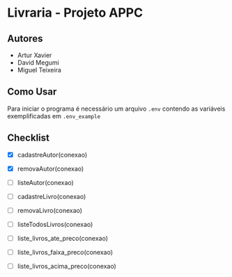 # Livraria - Projeto APPC

## Autores
- Artur Xavier
- David Megumi
- Miguel Teixeira

## Como Usar
Para iniciar o programa é necessário um arquivo `.env` contendo as variáveis exemplificadas em `.env_example`

## Checklist
- [x] cadastreAutor(conexao)

- [x] removaAutor(conexao)
 
- [ ] listeAutor(conexao)

- [ ] cadastreLivro(conexao)

- [ ] removaLivro(conexao)

- [ ] listeTodosLivros(conexao)

- [ ] liste_livros_ate_preco(conexao)

- [ ] liste_livros_faixa_preco(conexao)

- [ ] liste_livros_acima_preco(conexao)
